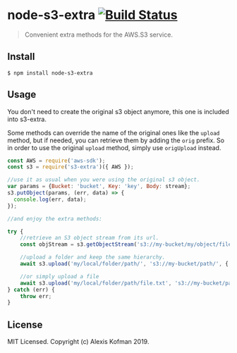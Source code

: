 # node-s3-extra [![Build Status](https://travis-ci.org/akofman/node-s3-extra.svg?branch=master)](https://travis-ci.org/akofman/node-s3-extra)

> Convenient extra methods for the AWS.S3 service.


## Install

```
$ npm install node-s3-extra
```

## Usage

You don't need to create the original s3 object anymore, this one is included into s3-extra.

Some methods can override the name of the original ones like the `upload` method, but if needed, you can retrieve them by adding the `orig` prefix.
So in order to use the original `upload` method, simply use `origUpload` instead.

```js
const AWS = require('aws-sdk');
const s3 = require('s3-extra')({ AWS });

//use it as usual when you were using the original s3 object.
var params = {Bucket: 'bucket', Key: 'key', Body: stream};
s3.putObject(params, (err, data) => {
  console.log(err, data);
});

//and enjoy the extra methods:

try {
    //retrieve an S3 object stream from its url.
    const objStream = s3.getObjectStream('s3://my-bucket/my/object/filename');

    //upload a folder and keep the same hierarchy.
    await s3.upload('my/local/folder/path/', 's3://my-bucket/path/', { ACL: 'public-read' });

    //or simply upload a file
    await s3.upload('my/local/folder/path/file.txt', 's3://my-bucket/path/');
} catch (err) {
    throw err;
}
```

## License

MIT Licensed. Copyright (c) Alexis Kofman 2019.